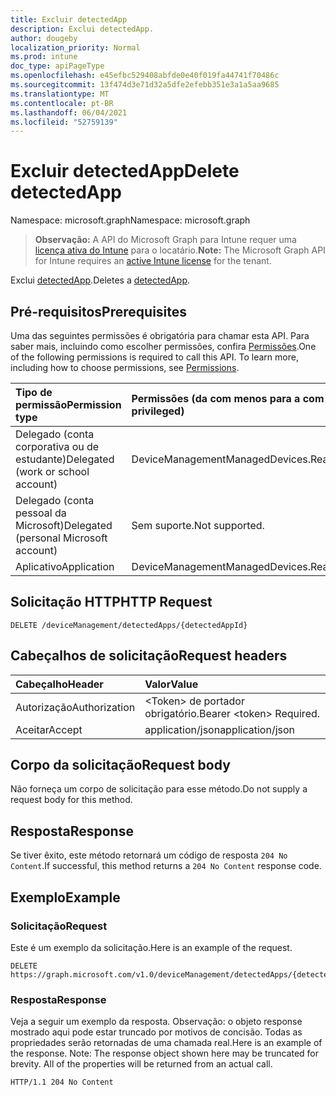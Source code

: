 ```yaml
---
title: Excluir detectedApp
description: Exclui detectedApp.
author: dougeby
localization_priority: Normal
ms.prod: intune
doc_type: apiPageType
ms.openlocfilehash: e45efbc529408abfde0e40f019fa44741f70486c
ms.sourcegitcommit: 13f474d3e71d32a5dfe2efebb351e3a1a5aa9685
ms.translationtype: MT
ms.contentlocale: pt-BR
ms.lasthandoff: 06/04/2021
ms.locfileid: "52759139"
---
```

# <a name="delete-detectedapp"></a><span data-ttu-id="998e0-103">Excluir detectedApp</span><span class="sxs-lookup"><span data-stu-id="998e0-103">Delete detectedApp</span></span>

<span data-ttu-id="998e0-104">Namespace: microsoft.graph</span><span class="sxs-lookup"><span data-stu-id="998e0-104">Namespace: microsoft.graph</span></span>

> <span data-ttu-id="998e0-105">**Observação:** A API do Microsoft Graph para Intune requer uma [licença ativa do Intune](https://go.microsoft.com/fwlink/?linkid=839381) para o locatário.</span><span class="sxs-lookup"><span data-stu-id="998e0-105">**Note:** The Microsoft Graph API for Intune requires an [active Intune license](https://go.microsoft.com/fwlink/?linkid=839381) for the tenant.</span></span>

<span data-ttu-id="998e0-106">Exclui [detectedApp](../resources/intune-devices-detectedapp.md).</span><span class="sxs-lookup"><span data-stu-id="998e0-106">Deletes a [detectedApp](../resources/intune-devices-detectedapp.md).</span></span>

## <a name="prerequisites"></a><span data-ttu-id="998e0-107">Pré-requisitos</span><span class="sxs-lookup"><span data-stu-id="998e0-107">Prerequisites</span></span>
<span data-ttu-id="998e0-p101">Uma das seguintes permissões é obrigatória para chamar esta API. Para saber mais, incluindo como escolher permissões, confira [Permissões](/graph/permissions-reference).</span><span class="sxs-lookup"><span data-stu-id="998e0-p101">One of the following permissions is required to call this API. To learn more, including how to choose permissions, see [Permissions](/graph/permissions-reference).</span></span>

|<span data-ttu-id="998e0-110">Tipo de permissão</span><span class="sxs-lookup"><span data-stu-id="998e0-110">Permission type</span></span>|<span data-ttu-id="998e0-111">Permissões (da com menos para a com mais privilégios)</span><span class="sxs-lookup"><span data-stu-id="998e0-111">Permissions (from least to most privileged)</span></span>|
|:---|:---|
|<span data-ttu-id="998e0-112">Delegado (conta corporativa ou de estudante)</span><span class="sxs-lookup"><span data-stu-id="998e0-112">Delegated (work or school account)</span></span>|<span data-ttu-id="998e0-113">DeviceManagementManagedDevices.ReadWrite.All</span><span class="sxs-lookup"><span data-stu-id="998e0-113">DeviceManagementManagedDevices.ReadWrite.All</span></span>|
|<span data-ttu-id="998e0-114">Delegado (conta pessoal da Microsoft)</span><span class="sxs-lookup"><span data-stu-id="998e0-114">Delegated (personal Microsoft account)</span></span>|<span data-ttu-id="998e0-115">Sem suporte.</span><span class="sxs-lookup"><span data-stu-id="998e0-115">Not supported.</span></span>|
|<span data-ttu-id="998e0-116">Aplicativo</span><span class="sxs-lookup"><span data-stu-id="998e0-116">Application</span></span>|<span data-ttu-id="998e0-117">DeviceManagementManagedDevices.ReadWrite.All</span><span class="sxs-lookup"><span data-stu-id="998e0-117">DeviceManagementManagedDevices.ReadWrite.All</span></span>|

## <a name="http-request"></a><span data-ttu-id="998e0-118">Solicitação HTTP</span><span class="sxs-lookup"><span data-stu-id="998e0-118">HTTP Request</span></span>
<!-- {
  "blockType": "ignored"
}
-->
``` http
DELETE /deviceManagement/detectedApps/{detectedAppId}
```

## <a name="request-headers"></a><span data-ttu-id="998e0-119">Cabeçalhos de solicitação</span><span class="sxs-lookup"><span data-stu-id="998e0-119">Request headers</span></span>
|<span data-ttu-id="998e0-120">Cabeçalho</span><span class="sxs-lookup"><span data-stu-id="998e0-120">Header</span></span>|<span data-ttu-id="998e0-121">Valor</span><span class="sxs-lookup"><span data-stu-id="998e0-121">Value</span></span>|
|:---|:---|
|<span data-ttu-id="998e0-122">Autorização</span><span class="sxs-lookup"><span data-stu-id="998e0-122">Authorization</span></span>|<span data-ttu-id="998e0-123">&lt;Token&gt; de portador obrigatório.</span><span class="sxs-lookup"><span data-stu-id="998e0-123">Bearer &lt;token&gt; Required.</span></span>|
|<span data-ttu-id="998e0-124">Aceitar</span><span class="sxs-lookup"><span data-stu-id="998e0-124">Accept</span></span>|<span data-ttu-id="998e0-125">application/json</span><span class="sxs-lookup"><span data-stu-id="998e0-125">application/json</span></span>|

## <a name="request-body"></a><span data-ttu-id="998e0-126">Corpo da solicitação</span><span class="sxs-lookup"><span data-stu-id="998e0-126">Request body</span></span>
<span data-ttu-id="998e0-127">Não forneça um corpo de solicitação para esse método.</span><span class="sxs-lookup"><span data-stu-id="998e0-127">Do not supply a request body for this method.</span></span>

## <a name="response"></a><span data-ttu-id="998e0-128">Resposta</span><span class="sxs-lookup"><span data-stu-id="998e0-128">Response</span></span>
<span data-ttu-id="998e0-129">Se tiver êxito, este método retornará um código de resposta `204 No Content`.</span><span class="sxs-lookup"><span data-stu-id="998e0-129">If successful, this method returns a `204 No Content` response code.</span></span>

## <a name="example"></a><span data-ttu-id="998e0-130">Exemplo</span><span class="sxs-lookup"><span data-stu-id="998e0-130">Example</span></span>

### <a name="request"></a><span data-ttu-id="998e0-131">Solicitação</span><span class="sxs-lookup"><span data-stu-id="998e0-131">Request</span></span>
<span data-ttu-id="998e0-132">Este é um exemplo da solicitação.</span><span class="sxs-lookup"><span data-stu-id="998e0-132">Here is an example of the request.</span></span>
``` http
DELETE https://graph.microsoft.com/v1.0/deviceManagement/detectedApps/{detectedAppId}
```

### <a name="response"></a><span data-ttu-id="998e0-133">Resposta</span><span class="sxs-lookup"><span data-stu-id="998e0-133">Response</span></span>
<span data-ttu-id="998e0-p102">Veja a seguir um exemplo da resposta. Observação: o objeto response mostrado aqui pode estar truncado por motivos de concisão. Todas as propriedades serão retornadas de uma chamada real.</span><span class="sxs-lookup"><span data-stu-id="998e0-p102">Here is an example of the response. Note: The response object shown here may be truncated for brevity. All of the properties will be returned from an actual call.</span></span>
``` http
HTTP/1.1 204 No Content
```




